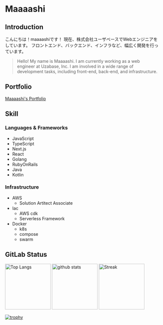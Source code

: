 # Maaaashi

## Introduction

こんにちは！maaaashiです！
現在、株式会社ユーザベースでWebエンジニアをしています。
フロントエンド、バックエンド、インフラなど、幅広く開発を行っています。

> Hello! My name is Maaaashi.
> I am currently working as a web engineer at Uzabase, Inc.
> I am involved in a wide range of development tasks, including front-end, back-end, and infrastructure.

## Portfolio

[Maaaashi's Portfolio](https://maaaashi-website.mss-rep.com)

## Skill

### Languages & Frameworks

- JavaScript
- TypeScript
- Next.js
- React
- Golang
- RubyOnRails
- Java
- Kotlin

### Infrastructure

- AWS
    - Solution Artitect Associate
- Iac
    - AWS cdk
    - Serverless Framework
- Docker
    - k8s
    - compose
    - swarm

## GitLab Status

<p align="left">
  <img alt="Top Langs" height="150px" src="https://github-readme-stats.vercel.app/api/top-langs/?username=maaaashi&layout=compact&theme=onedark" />
  <img alt="github stats" height="150px" src="https://github-readme-stats.vercel.app/api?username=maaaashi&show_icons=true&theme=onedark" />
  <img alt='Streak' height="150px" src='https://streak-stats.demolab.com/?user=maaaashi&theme=onedark' />
</p>

[![trophy](https://github-profile-trophy.vercel.app/?username=maaaashi&theme=onedark&column=7)](https://github.com/ryo-ma/github-profile-trophy)

